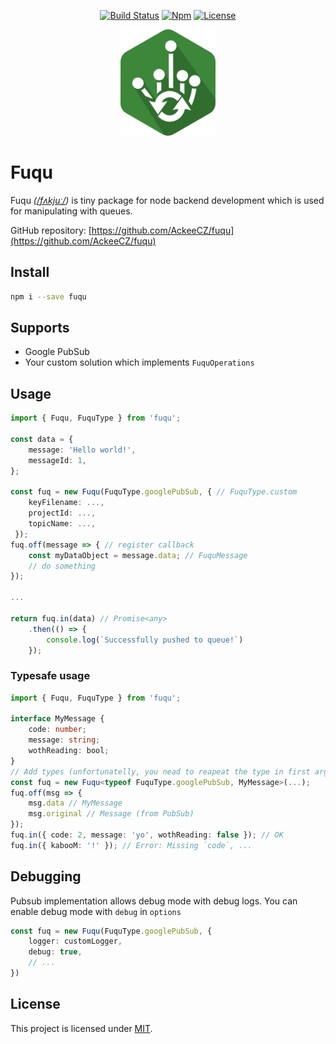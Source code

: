 <div align="center">


[![Build Status](https://travis-ci.org/AckeeCZ/fuqu.svg?branch=master)](https://travis-ci.org/AckeeCZ/fuqu)
[![Npm](https://img.shields.io/npm/v/fuqu.svg?style=flat-square)](https://www.npmjs.com/package/fuqu)
[![License](https://img.shields.io/github/license/AckeeCZ/fuqu.svg?style=flat-square)](https://github.com/AckeeCZ/fuqu/blob/master/LICENSE)

<img src="./resources/logo.png" height="170"/>
</div>

# Fuqu

Fuqu _([/fʌkjuː/](https://en.wikipedia.org/wiki/Help:IPA/English))_ is tiny package for node backend development which is used for manipulating with queues.

GitHub repository: [https://github.com/AckeeCZ/fuqu](https://github.com/AckeeCZ/fuqu)

## Install

```bash
npm i --save fuqu
```

## Supports

- Google PubSub
- Your custom solution which implements `FuquOperations`

## Usage

```typescript
import { Fuqu, FuquType } from 'fuqu';

const data = {
    message: 'Hello world!',
    messageId: 1,
};

const fuq = new Fuqu(FuquType.googlePubSub, { // FuquType.custom 
    keyFilename: ...,
    projectId: ...,
    topicName: ...,
 });
fuq.off(message => { // register callback
    const myDataObject = message.data; // FuquMessage
    // do something
});

...

return fuq.in(data) // Promise<any>
    .then(() => {
        console.log(`Successfully pushed to queue!`)
    });
```

### Typesafe usage

```typescript
import { Fuqu, FuquType } from 'fuqu';

interface MyMessage {
    code: number;
    message: string;
    wothReading: bool;
}
// Add types (unfortunatelly, you nead to reapeat the type in first arg)
const fuq = new Fuqu<typeof FuquType.googlePubSub, MyMessage>(...);
fuq.off(msg => {
    msg.data // MyMessage
    msg.original // Message (from PubSub)
});
fuq.in({ code: 2, message: 'yo', wothReading: false }); // OK
fuq.in({ kabooM: '!' }); // Error: Missing `code`, ...

```

## Debugging
Pubsub implementation allows debug mode with debug logs. You can enable debug mode with
`debug` in `options`

```typescript
const fuq = new Fuqu(FuquType.googlePubSub, {
    logger: customLogger,
    debug: true,
    // ...
})
```

## License

This project is licensed under [MIT](./LICENSE).
